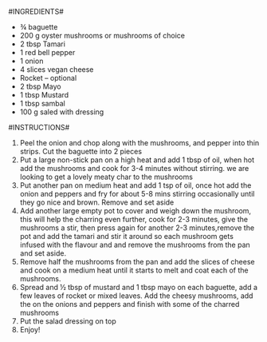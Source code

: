 #INGREDIENTS#

- ¾ baguette
- 200 g oyster mushrooms or mushrooms of choice
- 2 tbsp Tamari
- 1 red bell pepper
- 1 onion
- 4 slices vegan cheese
- Rocket – optional
- 2 tbsp Mayo
- 1 tbsp Mustard
- 1 tbsp sambal
- 100 g saled with dressing

#INSTRUCTIONS#

1. Peel the onion and chop along with the mushrooms, and pepper into thin strips. Cut the baguette into 2 pieces
2. Put a large non-stick pan on a high heat and add 1 tbsp of oil, when hot add the mushrooms and cook for 3-4 minutes without stirring. we are looking to get a lovely meaty char to the mushrooms
3. Put another pan on medium heat and add 1 tsp of oil, once hot add the onion and peppers and fry for about 5-8 mins stirring occasionally until they go nice and brown. Remove and set aside
4. Add another large empty pot to cover and weigh down the mushroom, this will help the charring even further, cook for 2-3 minutes, give the mushrooms a stir, then press again for another 2-3 minutes,remove the pot and add the tamari and stir it around so each mushroom gets infused with the flavour and and remove the mushrooms from the pan and set aside.
5. Remove half the mushrooms from the pan and add the slices of cheese and cook on a medium heat until it starts to melt and coat each of the mushrooms.
6. Spread and ½ tbsp of mustard and 1 tbsp mayo on each baguette, add a few leaves of rocket or mixed leaves. Add the cheesy mushrooms, add the on the onions and peppers and finish with some of the charred mushrooms
7. Put the salad dressing on top
8. Enjoy!
